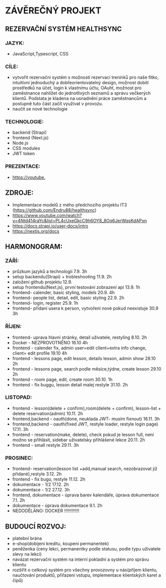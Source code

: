 
# ZÁVĚREČNÝ PROJEKT
## REZERVAČNÍ SYSTÉM HEALTHSYNC

### JAZYK:
  - JavaScript,Typescript, CSS
### CÍLE:
  - vytvořit rezervační systém s možností rezervací treninků pro naše fitko, intuitivní jednoduchý a dobřeorientovatelný design, možnost dobití prostředků na účet, login k vlastnímu účtu, OAuht, možnost pro zaměstnance nahlížet do jednotlivých seznamů a správu večkerých klientů. Podstata je kladena na  usnadnění práce zaměstnancům a postupně tuto část začít využívat v provozu.
  - naučit se nové technologie
### TECHNOLOGIE: 
  - backend (Strapi)
  - frontend (Next.js)
  - Node.js
  - CSS modules
  - JWT token
### PREZENTACE:
  - [https://youtube.](https://www.youtube.com/watch?v=pmNB47nbGYc)

## ZDROJE:
  - Implementace modelů z mého předchozího projektu IT3 (https://github.com/Endru88/healthsync)
  - https://www.youtube.com/watch?v=4Ntd414raYc&list=PL4cUxeGkcC9h6OY8_8Oq6JerWqsKdAPxn
  - https://docs.strapi.io/user-docs/intro
  - https://nextjs.org/docs


## HARMONOGRAM:



### ZÁŘÍ:
  - průzkum jazyků a technologii                            7.9.     3h
  - setup backendu(Strapi)  + trobleshooting                11.9.    2h
  - založení github projektu                                12.9.
  - setup frontendu(Next.js), první testování zobrazení api  13.9.    1h
  - frontend- calender, basic styling, models  20.9.    4h
  - frontend- people list, detail, edit, basic styling       22.9.      2h
  - frontend- login, register                               25.9.       1h
  - frontend- přidaní usera k person, vytvoření nové pokud neexistuje 30.9 3h

### ŘÍJEN:
  - frontend- uprava hlavní stránky, detail uživatele, restyling 8.10. 2h
  - Docker - NEZPROVOTNĚNO  16.10 4h
  - frontend - calender fix, admin user=edit client+extra info change, client= edit profile 19.10 4h
  - frontend - lessons page, edit lesson, details lesson, admin show  28.10 2h
  - frontend - lessons page, search podle měsíce,týdne, create lesson  29.10 2h
  - frontend - room page, edit, create room   30.10. 1h
  - frontend - fix buggu, lesson detail malej restyle 31.10. 2h

### LISTOPAD:
  - frontend - lesson(delete + confirm),room(delete + confirm), lesson-list + delete reservation(admin) 10.11. 2h
  - frontend,backend - oauth(done, neuklada JWT- musím fixnout) 16.11. 3h
  - frontend,backend - oauth(fixed JWT, restyle loader, restyle login page) 17.11. 3h
  - frontend - reservation(make, delete), check pokud je lesson full, není možno se přihlásit, sidebar uživatelsky přihlášené lekce 20.11. 2h
  - frontend - small restyle 29.11. 3h
  


### PROSINEC:
  - frontend- reservation(lesson list +add,manual search, nezobrazovat již přidané),restyle 3.12. 2h
  - frontend - fix bugu, restyle 11.12. 2h
  - dokumentace - 1/2 17.12. 2h
  - dokumentace - 1/2 27.12. 3h
  - frontend, dokumentace - úprava barev kalendáře, úprava dokumentace 7.1. 2h
  - dokumentace - úprava dokumentace 9.1. 2h
  - NEDODĚLÁNO: DOCKER !!!!!!!!!!!!

## BUDOUCÍ ROZVOJ:
 - platební brána
 - e-shop(dobijeni kreditu, koupeni permanentek)
 - peněženka (ceny lekci, permanentky podle statusu, podle typu uživatele slevy na lekci)
 - navázat rezervační systém na interní pokladní a systém pro správu klientu
 - rozšířit o celkový systém pro všechny provozovny u nás(příjem klientu, naučtování produktů, přiřazení vstupu, implementace klientských karet a čipů)
